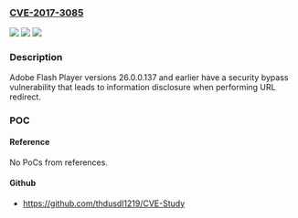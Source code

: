 ### [CVE-2017-3085](https://cve.mitre.org/cgi-bin/cvename.cgi?name=CVE-2017-3085)
![](https://img.shields.io/static/v1?label=Product&message=Flash%20Player&color=blue)
![](https://img.shields.io/static/v1?label=Version&message=n%2Fa&color=blue)
![](https://img.shields.io/static/v1?label=Vulnerability&message=Security%20Bypass&color=brighgreen)

### Description

Adobe Flash Player versions 26.0.0.137 and earlier have a security bypass vulnerability that leads to information disclosure when performing URL redirect.

### POC

#### Reference
No PoCs from references.

#### Github
- https://github.com/thdusdl1219/CVE-Study


